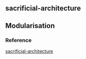 ## sacrificial-architecture
## Modularisation
### Reference
[sacrificial-architecture](https://medium.com/@TheStrazz86/sacrificial-architecture-in-web-development-3926c0593fc8#.pbstt7uvf)
